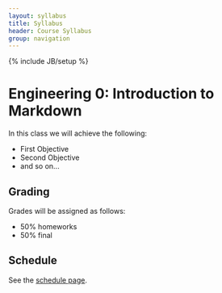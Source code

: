 ```yaml
---
layout: syllabus
title: Syllabus
header: Course Syllabus
group: navigation
---
```

{% include JB/setup %}

# Engineering 0: Introduction to Markdown

In this class we will achieve the following:

* First Objective
* Second Objective
* and so on...

## Grading

Grades will be assigned as follows:

* 50% homeworks
* 50% final

## Schedule

See the [schedule page]({{site.url}}/schedule.html).


